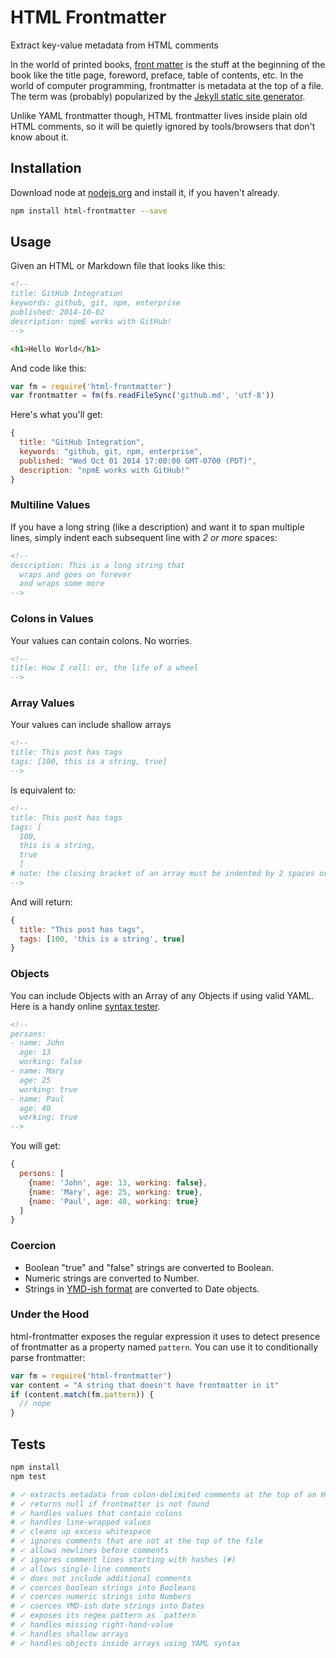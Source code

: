 # HTML Frontmatter

Extract key-value metadata from HTML comments

In the world of printed books, [front
matter](http://en.wikipedia.org/wiki/Book_design#Front_matter) is the stuff
at the beginning of the book like the title page, foreword, preface, table
of contents, etc. In the world of computer programming, frontmatter is metadata at the top
of a file. The term was (probably) popularized by the [Jekyll static site
generator](http://jekyllrb.com/docs/frontmatter/).

Unlike YAML frontmatter though, HTML frontmatter lives inside plain old HTML comments, so it will be
quietly ignored by tools/browsers that don't know about it.

## Installation

Download node at [nodejs.org](http://nodejs.org) and install it, if you haven't already.

```sh
npm install html-frontmatter --save
```

## Usage

Given an HTML or Markdown file that looks like this:

```html
<!--
title: GitHub Integration
keywords: github, git, npm, enterprise
published: 2014-10-02
description: npmE works with GitHub!
-->

<h1>Hello World</h1>
```

And code like this:

```js
var fm = require('html-frontmatter')
var frontmatter = fm(fs.readFileSync('github.md', 'utf-8'))
```

Here's what you'll get:

```js
{
  title: "GitHub Integration",
  keywords: "github, git, npm, enterprise",
  published: "Wed Oct 01 2014 17:00:00 GMT-0700 (PDT)",
  description: "npmE works with GitHub!"
}
```

### Multiline Values

If you have a long string (like a description) and want it to span multiple
lines, simply indent each subsequent line with *2 or more* spaces:

```html
<!--
description: This is a long string that
  wraps and goes on forever
  and wraps some more
-->
```

### Colons in Values

Your values can contain colons. No worries.

```html
<!--
title: How I roll: or, the life of a wheel
-->
```

### Array Values

Your values can include shallow arrays

```html
<!--
title: This post has tags
tags: [100, this is a string, true]
-->
```

Is equivalent to:

```html
<!--
title: This post has tags
tags: [
  100,
  this is a string,
  true
  ]
# note: the closing bracket of an array must be indented by 2 spaces or more
-->
```

And will return:

```js
{
  title: "This post has tags",
  tags: [100, 'this is a string', true]
}
```

### Objects

You can include Objects with an Array of any Objects if using valid YAML. Here is a handy online [syntax tester](http://yaml-online-parser.appspot.com/).

```html
<!--
persons:
- name: John
  age: 13
  working: false
- name: Mary
  age: 25
  working: true
- name: Paul
  age: 40
  working: true
-->
```

You will get:

```js
{
  persons: [
    {name: 'John', age: 13, working: false},
    {name: 'Mary', age: 25, working: true},
    {name: 'Paul', age: 40, working: true}
  ]
}
```

### Coercion

- Boolean "true" and "false" strings are converted to Boolean.
- Numeric strings are converted to Number.
- Strings in [YMD-ish format](https://github.com/borgar/dateutil#dateutilparse-string-)
are converted to Date objects.

### Under the Hood

html-frontmatter exposes the regular expression it uses to detect presence
of frontmatter as a property named `pattern`. You can use it to
conditionally parse frontmatter:

```js
var fm = require('html-frontmatter')
var content = "A string that doesn't have frontmatter in it"
if (content.match(fm.pattern)) {
  // nope
}
```


## Tests

```sh
npm install
npm test

# ✓ extracts metadata from colon-delimited comments at the top of an HTML string
# ✓ returns null if frontmatter is not found
# ✓ handles values that contain colons
# ✓ handles line-wrapped values
# ✓ cleans up excess whitespace
# ✓ ignores comments that are not at the top of the file
# ✓ allows newlines before comments
# ✓ ignores comment lines starting with hashes (#)
# ✓ allows single-line comments
# ✓ does not include additional comments
# ✓ coerces boolean strings into Booleans
# ✓ coerces numeric strings into Numbers
# ✓ coerces YMD-ish date strings into Dates
# ✓ exposes its regex pattern as `pattern`
# ✓ handles missing right-hand-value
# ✓ handles shallow arrays
# ✓ handles objects inside arrays using YAML syntax
```
